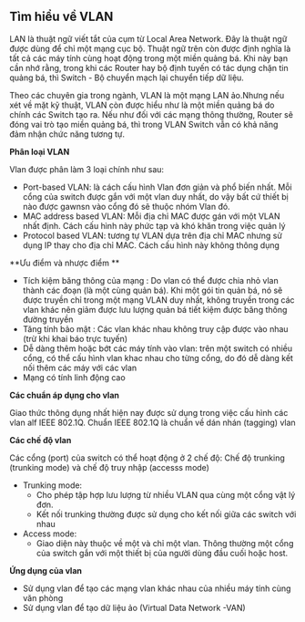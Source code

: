 ## Tìm hiểu về VLAN

 LAN là thuật ngữ viết tắt của cụm từ Local Area Network. Đây là thuật ngữ được dùng để chỉ một mạng cục bộ. Thuật ngữ trên còn được định nghĩa là tất cả các máy tính cùng hoạt động trong một miền quảng bá. Khi này bạn cần nhớ rằng, trong khi các Router hay bộ định tuyến có tác dụng chặn tin quảng bá, thì Switch - Bộ chuyển mạch lại chuyển tiếp dữ liệu.
 
 Theo các chuyên gia trong ngành, VLAN là một mạng LAN ảo.Nhưng nếu xét về mặt kỹ thuật, VLAN còn được hiểu như là một miền quảng bá do chính các Switch tạo ra. Nếu như đối với các mạng thông thường, Router sẽ đóng vai trò tạo miền quảng bá, thì trong VLAN Switch vẫn có khả năng đảm nhận chức năng tương tự.
 
 **Phân loại VLAN**
 
 Vlan được phân làm 3 loại chính như sau:
 - Port-based VLAN: là cách cấu hình Vlan đơn giản và phổ biến nhất. Mỗi cổng của switch được gắn với một vlan duy nhất, do vậy bất cứ thiết bị nào được gawnsn vào cổng đó sẽ thuộc nhóm Vlan đó.
 - MAC address based VLAN: Mỗi địa chỉ MAC được gán với một VLAN nhất định. Cách cấu hình này phức tạp và khó khăn trong việc quản lý
 - Protocol based VLAN: tương tự VLAN dựa trên địa chỉ MAC nhưng sử dụng IP thay cho địa chỉ MAC. Cách cấu hình này không thông dụng
 
**Ưu điểm và nhược điểm **

- Tích kiệm băng thông của mạng : Do vlan có thể được chia nhỏ vlan thành các đoạn (là một cùng quản bá). Khi một gói tin quản bá, nó sẽ được truyền chỉ trong một mạng VLAN duy nhất, không truyền trong các vlan khác nên giảm được lưu lượng quản bá tiết kiệm được băng thông đường truyền
- Tăng tính bảo mật : Các vlan khác nhau không truy cập được vào nhau (trừ khi khai báo trực tuyến)
- Dễ dàng thêm hoặc bớt các máy tính vào vlan: trên một switch có nhiều cổng, có thể cấu hình vlan khac nhau cho từng cổng, do đó dễ dàng kết nối thêm các máy với các vlan
- Mạng có tính linh động cao

**Các chuẩn áp dụng cho vlan**

Giao thức thông dụng nhất hiện nay được sử dụng trong việc cấu hình các vlan alf IEEE 802.1Q. Chuẩn IEEE 802.1Q là chuẩn về dán nhán (tagging) vlan

**Các chế độ vlan**

Các cổng (port) của switch có thể hoạt động ở 2 chế độ: Chế độ trunking (trunking mode) và chế độ truy nhập (accesss mode)
- Trunking mode:
   - Cho phép tập hợp lưu lượng từ nhiều VLAN qua cùng một cổng vật lý đơn.
   - Kết nối trunking thường được sử dụng cho kết nối giữa các switch với nhau
- Access mode:
   - Giao diện này thuộc về một và chỉ một vlan. Thông thường một cổng của switch gắn với một thiết bị của người dùng đầu cuối hoặc host.

**Ứng dụng của vlan**
- Sử dụng vlan để tạo các mạng vlan khác nhau của nhiều máy tính cùng văn phòng
- Sử dụng vlan để tạo dữ liệu ảo (Virtual Data Network -VAN)











